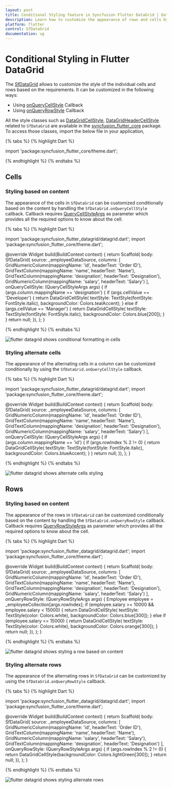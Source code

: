 ```yaml
---
layout: post
title: Conditional Styling feature in Syncfusion Flutter DataGrid | DataTable
description: Learn how to customize the appearance of rows and cells by using conditional styling feature in Syncfusion Flutter DataGrid.
platform: flutter
control: SfDataGrid
documentation: ug
---
```


# Conditional Styling in Flutter DataGrid

The [SfDataGrid](https://pub.dev/documentation/syncfusion_flutter_datagrid/latest/datagrid/SfDataGrid-class.html) allows to customize the style of the individual cells and rows based on the requirements. It can be customized in the following ways:

* Using [onQueryCellStyle](https://pub.dev/documentation/syncfusion_flutter_datagrid/latest/datagrid/SfDataGrid/onQueryCellStyle.html) Callback
* Using [onQueryRowStyle](https://pub.dev/documentation/syncfusion_flutter_datagrid/latest/datagrid/SfDataGrid/onQueryRowStyle.html) Callback

All the style classes such as [DataGridCellStyle](https://pub.dev/documentation/syncfusion_flutter_core/latest/theme/DataGridCellStyle-class.html), [DataGridHeaderCellStyle](https://pub.dev/documentation/syncfusion_flutter_core/latest/theme/DataGridHeaderCellStyle-class.html) related to `SfDataGrid` are available in the [syncfusion_flutter_core](https://pub.dev/packages/syncfusion_flutter_core) package. To access those classes, import the below file in your application,

{% tabs %}
{% highlight Dart %} 

import 'package:syncfusion_flutter_core/theme.dart';

{% endhighlight %}
{% endtabs %}

## Cells

### Styling based on content

The appearance of the cells in `SfDataGrid` can be customized conditionally based on the content by handling the `SfDataGrid.onQueryCellStyle` callback. 
Callback requires [QueryCellStyleArgs](https://pub.dev/documentation/syncfusion_flutter_datagrid/latest/datagrid/QueryCellStyleArgs-class.html) as parameter which provides all the required options to know about the cell.

{% tabs %}
{% highlight Dart %} 

import 'package:syncfusion_flutter_datagrid/datagrid.dart';
import 'package:syncfusion_flutter_core/theme.dart';

@override
Widget build(BuildContext context) {
  return Scaffold(
    body: SfDataGrid(
        source: _employeeDataSource,
        columns: <GridColumn>[
          GridNumericColumn(mappingName: 'id', headerText: 'Order ID'),
          GridTextColumn(mappingName: 'name', headerText: 'Name'),
          GridTextColumn(mappingName: 'designation', headerText: 'Designation'),
          GridNumericColumn(mappingName: 'salary', headerText: 'Salary')
        ],
        onQueryCellStyle: (QueryCellStyleArgs args) {
          if (args.column.mappingName == 'designation') {
            if (args.cellValue == 'Developer') {
              return DataGridCellStyle(
                  textStyle: TextStyle(fontStyle: FontStyle.italic),
                  backgroundColor: Colors.tealAccent);
            } else if (args.cellValue == 'Manager') {
              return DataGridCellStyle(
                  textStyle: TextStyle(fontStyle: FontStyle.italic),
                  backgroundColor: Colors.blue[200]);
            }
          }
          return null;
        }),
  );
}
    
{% endhighlight %}
{% endtabs %}

![flutter datagrid shows conditional formatting in cells](images/conditional-styling/flutter-datagrid-cells-styling-based-on-content.png)

### Styling alternate cells

The appearance of the alternating cells in a column can be customized conditionally by using the `SfDataGrid.onQueryCellStyle` callback.

{% tabs %}
{% highlight Dart %} 

import 'package:syncfusion_flutter_datagrid/datagrid.dart';
import 'package:syncfusion_flutter_core/theme.dart';

@override
Widget build(BuildContext context) {
  return Scaffold(
    body: SfDataGrid(
        source: _employeeDataSource,
        columns: <GridColumn>[
          GridNumericColumn(mappingName: 'id', headerText: 'Order ID'),
          GridTextColumn(mappingName: 'name', headerText: 'Name'),
          GridTextColumn(mappingName: 'designation', headerText: 'Designation'),
          GridNumericColumn(mappingName: 'salary', headerText: 'Salary')
        ],
        onQueryCellStyle: (QueryCellStyleArgs args) {
          if (args.column.mappingName == 'id') {
            if (args.rowIndex % 2 != 0) {
              return DataGridCellStyle(
                  textStyle: TextStyle(fontStyle: FontStyle.italic),
                  backgroundColor: Colors.blueAccent);
            }
          }
          return null;
        }),
  );
}
    
{% endhighlight %}
{% endtabs %}

![flutter datagrid shows alternate cells styling](images/conditional-styling/flutter-datagrid-alternate-cells-styling.png)

## Rows

### Styling based on content

The appearance of the rows in `SfDataGrid` can be customized conditionally based on the content by handling the `SfDataGrid.onQueryRowStyle` callback.
Callback requires [QueryRowStyleArgs](https://pub.dev/documentation/syncfusion_flutter_datagrid/latest/datagrid/QueryRowStyleArgs-class.html) as parameter which provides all the required options to know about the cell.

{% tabs %}
{% highlight Dart %} 

import 'package:syncfusion_flutter_datagrid/datagrid.dart';
import 'package:syncfusion_flutter_core/theme.dart';
      
@override
Widget build(BuildContext context) {
  return Scaffold(
    body: SfDataGrid(
        source: _employeeDataSource,
        columns: <GridColumn>[
          GridNumericColumn(mappingName: 'id', headerText: 'Order ID'),
          GridTextColumn(mappingName: 'name', headerText: 'Name'),
          GridTextColumn(mappingName: 'designation', headerText: 'Designation'),
          GridNumericColumn(mappingName: 'salary', headerText: 'Salary')
        ],
        onQueryRowStyle: (QueryRowStyleArgs args) {
          Employee employee = _employeeCollection[args.rowIndex];
          if (employee.salary >= 10000 && employee.salary < 15000) {
            return DataGridCellStyle(
                textStyle: TextStyle(color: Colors.white),
                backgroundColor: Colors.blue[300]);
          } else if (employee.salary <= 15000) {
            return DataGridCellStyle(
                textStyle: TextStyle(color: Colors.white),
                backgroundColor: Colors.orange[300]);
          }
          return null;
        }),
  );
}
    
{% endhighlight %}
{% endtabs %}

![flutter datagrid shows styling a row based on content](images/conditional-styling/flutter-datagrid-rows-styling-based-on-content.png)

### Styling alternate rows

The appearance of the alternating rows in `SfDataGrid` can be customized by using the `SfDataGrid.onQueryRowStyle` callback.

{% tabs %}
{% highlight Dart %} 

import 'package:syncfusion_flutter_datagrid/datagrid.dart';
import 'package:syncfusion_flutter_core/theme.dart';

@override
Widget build(BuildContext context) {
  return Scaffold(
    body: SfDataGrid(
        source: _employeeDataSource,
        columns: <GridColumn>[
          GridNumericColumn(mappingName: 'id', headerText: 'Order ID'),
          GridTextColumn(mappingName: 'name', headerText: 'Name'),
          GridNumericColumn(mappingName: 'salary', headerText: 'Salary'),
          GridTextColumn(mappingName: 'designation', headerText: 'Designation')
        ],
        onQueryRowStyle: (QueryRowStyleArgs args) {
          if (args.rowIndex % 2 != 0) {
            return DataGridCellStyle(backgroundColor: Colors.lightGreen[300]);
          }
          return null;
        }),
  );
}

{% endhighlight %}
{% endtabs %}

![flutter datagrid shows styling alternate rows](images/conditional-styling/flutter-datagrid-alternate-rows-styling.png)